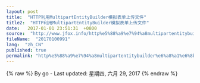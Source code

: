 ```yaml
---
layout: post
title:  "HTTP利用MultipartEntityBuilder模拟表单上传文件"
title2:  "HTTP利用MultipartEntityBuilder模拟表单上传文件"
date:   2017-01-01 23:51:31  +0800
source:  "http://www.jfox.info/http%e5%88%a9%e7%94%a8multipartentitybuilder%e6%a8%a1%e6%8b%9f%e8%a1%a8%e5%8d%95%e4%b8%8a%e4%bc%a0%e6%96%87%e4%bb%b6.html"
fileName:  "20170100991"
lang:  "zh_CN"
published: true
permalink: "http%e5%88%a9%e7%94%a8multipartentitybuilder%e6%a8%a1%e6%8b%9f%e8%a1%a8%e5%8d%95%e4%b8%8a%e4%bc%a0%e6%96%87%e4%bb%b6.html"
---
```

{% raw %}
By go - Last updated: 星期四, 六月 29, 2017
{% endraw %}